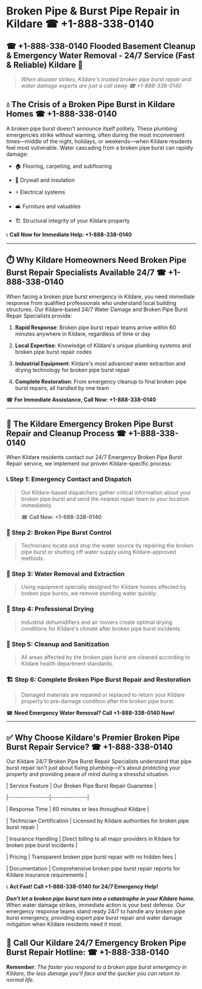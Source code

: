 # Broken Pipe & Burst Pipe Repair in Kildare ☎ +1-888-338-0140  
## ☎ +1-888-338-0140 Flooded Basement Cleanup & Emergency Water Removal - 24/7 Service (Fast & Reliable) Kildare 🚨  

> *When disaster strikes, Kildare's trusted broken pipe burst repair and water damage experts are just a call away ☎ +1-888-338-0140*  

## 💧 The Crisis of a Broken Pipe Burst in Kildare Homes ☎ +1-888-338-0140  

A broken pipe burst doesn't announce itself politely. These plumbing emergencies strike without warning, often during the most inconvenient times—middle of the night, holidays, or weekends—when Kildare residents feel most vulnerable. Water cascading from a broken pipe burst can rapidly damage:  

* 🏠 Flooring, carpeting, and subflooring  
* 🧱 Drywall and insulation  
* ⚡ Electrical systems  
* 🛋️ Furniture and valuables  
* 🏗️ Structural integrity of your Kildare property  

📞 **Call Now for Immediate Help: +1-888-338-0140**  

---  

## ⏱️ Why Kildare Homeowners Need Broken Pipe Burst Repair Specialists Available 24/7 ☎ +1-888-338-0140  

When facing a broken pipe burst emergency in Kildare, you need immediate response from qualified professionals who understand local building structures. Our Kildare-based 24/7 Water Damage and Broken Pipe Burst Repair Specialists provide:  

1. **Rapid Response**: Broken pipe burst repair teams arrive within 60 minutes anywhere in Kildare, regardless of time or day  
2. **Local Expertise**: Knowledge of Kildare's unique plumbing systems and broken pipe burst repair codes  
3. **Industrial Equipment**: Kildare's most advanced water extraction and drying technology for broken pipe burst repair  
4. **Complete Restoration**: From emergency cleanup to final broken pipe burst repairs, all handled by one team  

☎ **For Immediate Assistance, Call Now: +1-888-338-0140**  

---  

## 🔧 The Kildare Emergency Broken Pipe Burst Repair and Cleanup Process ☎ +1-888-338-0140  

When Kildare residents contact our 24/7 Emergency Broken Pipe Burst Repair service, we implement our proven Kildare-specific process:  

### 📞 Step 1: Emergency Contact and Dispatch  
> Our Kildare-based dispatchers gather critical information about your broken pipe burst and send the nearest repair team to your location immediately.  
> ☎ **Call Now: +1-888-338-0140**  

### 🚿 Step 2: Broken Pipe Burst Control  
> Technicians locate and stop the water source by repairing the broken pipe burst or shutting off water supply using Kildare-approved methods.  

### 🌊 Step 3: Water Removal and Extraction  
> Using equipment specially designed for Kildare homes affected by broken pipe bursts, we remove standing water quickly.  

### 💨 Step 4: Professional Drying  
> Industrial dehumidifiers and air movers create optimal drying conditions for Kildare's climate after broken pipe burst incidents.  

### 🧼 Step 5: Cleanup and Sanitization  
> All areas affected by the broken pipe burst are cleaned according to Kildare health department standards.  

### 🏗️ Step 6: Complete Broken Pipe Burst Repair and Restoration  
> Damaged materials are repaired or replaced to return your Kildare property to pre-damage condition after the broken pipe burst.  

☎ **Need Emergency Water Removal? Call +1-888-338-0140 Now!**  

---  

## ✅ Why Choose Kildare's Premier Broken Pipe Burst Repair Service? ☎ +1-888-338-0140  

Our Kildare 24/7 Broken Pipe Burst Repair Specialists understand that pipe burst repair isn't just about fixing plumbing—it's about protecting your property and providing peace of mind during a stressful situation.  

| Service Feature | Our Broken Pipe Burst Repair Guarantee |  
|-----------------|---------------|  
| Response Time | 60 minutes or less throughout Kildare |  
| Technician Certification | Licensed by Kildare authorities for broken pipe burst repair |  
| Insurance Handling | Direct billing to all major providers in Kildare for broken pipe burst incidents |  
| Pricing | Transparent broken pipe burst repair with no hidden fees |  
| Documentation | Comprehensive broken pipe burst repair reports for Kildare insurance requirements |  

📞 **Act Fast! Call +1-888-338-0140 for 24/7 Emergency Help!**  

***Don't let a broken pipe burst turn into a catastrophe in your Kildare home.*** When water damage strikes, immediate action is your best defense. Our emergency response teams stand ready 24/7 to handle any broken pipe burst emergency, providing expert pipe burst repair and water damage mitigation when Kildare residents need it most.  

## 📱 Call Our Kildare 24/7 Emergency Broken Pipe Burst Repair Hotline: ☎ +1-888-338-0140  

**Remember**: *The faster you respond to a broken pipe burst emergency in Kildare, the less damage you'll face and the quicker you can return to normal life.*